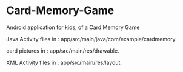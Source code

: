 # Card-Memory-Game
Android application for kids, of a Card Memory Game

Java Activity files in : app/src/main/java/com/example/cardmemory.

card pictures in : app/src/main/res/drawable.

XML Activity files in : app/src/main/res/layout.

